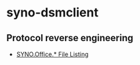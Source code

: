 # syno-dsmclient

## Protocol reverse engineering
* [SYNO.Office.* File Listing](syno-office-file-listing-requests.html)
